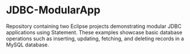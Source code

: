 # JDBC-ModularApp
Repository containing two Eclipse projects demonstrating modular JDBC applications using Statement. These examples showcase basic database operations such as inserting, updating, fetching, and deleting records in a MySQL database.

